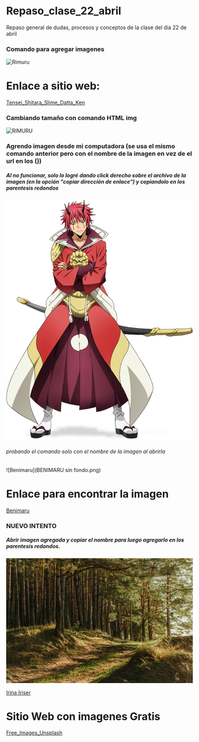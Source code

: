 # Repaso_clase_22_abril
Repaso general de dudas, procesos y conceptos de la clase del día 22 de abril  

### Comando para agregar imagenes ![]()
![Rimuru](https://static.wikia.nocookie.net/tensei-shitara-slime-datta-ken-es/images/5/54/17e4ed7a276951fca7ebd8c9527bd0b7.jpg/revision/latest?cb=20190424192858&path-prefix=es)  

# Enlace a sitio web:  
[Tensei_Shitara_Slime_Datta_Ken](https://es.wikipedia.org/wiki/Tensei_Shitara_Slime_Datta_Ken)

### Cambiando tamaño con comando HTML img
<img src="https://static.wikia.nocookie.net/tensei-shitara-slime-datta-ken-es/images/5/54/17e4ed7a276951fca7ebd8c9527bd0b7.jpg/revision/latest?cb=20190424192858&path-prefix=es" alt="RIMURU" width="100">

### Agrendo imagen desde mi computadora (se usa el mismo comando anterior pero con el nombre de la imagen en vez de el url en los ())  
##### Al no funcionar, solo lo logré dando click derecho sobre el archivo de la imagen (en la opción "copiar dirección de enlace") y copiandolo en los parentesis redondos

![benimaru](https://github.com/fernando1998-g/Repaso_clase_22_abril/blob/main/BENIMARU%20sin%20fondo.png)  

###### probando el comando solo con el nombre de la imagen al abrirla  
![Benimaru](BENIMARU sin fondo.png)

# Enlace para encontrar la imagen 
[Benimaru](https://www.pinterest.ie/pin/692287773948550753/)

### NUEVO INTENTO
##### Abrir imagen agregada y copiar el nombre para luego agregarlo en los parentesis redondos.  
![](irina-iriser-2Y4dE8sdhlc-unsplash.jpg)  

[Irina Iriser](https://unsplash.com/photos/2Y4dE8sdhlc)  

# Sitio Web con imagenes Gratis  
[Free_Images_Unsplash](https://unsplash.com/)

